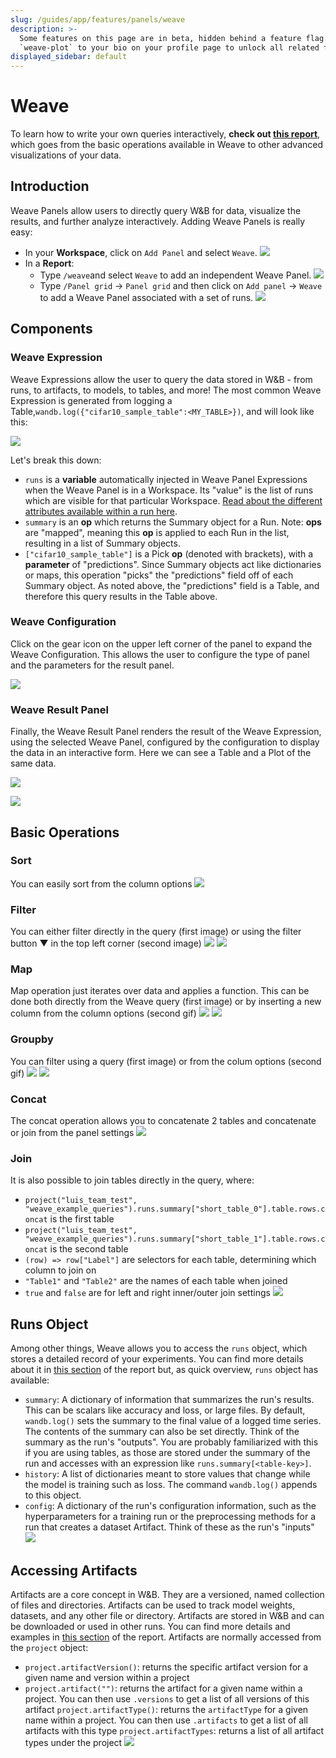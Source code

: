 ```yaml
---
slug: /guides/app/features/panels/weave
description: >-
  Some features on this page are in beta, hidden behind a feature flag. Add
  `weave-plot` to your bio on your profile page to unlock all related features.
displayed_sidebar: default
---
```


# Weave

To learn how to write your own queries interactively, **check out [this report](https://wandb.ai/luis_team_test/weave_example_queries/reports/Weave-queries---Vmlldzo1NzIxOTY2?accessToken=bvzq5hwooare9zy790yfl3oitutbvno2i6c2s81gk91750m53m2hdclj0jvryhcr)**, which goes from the basic operations available in Weave to other advanced visualizations of your data.

## Introduction

Weave Panels allow users to directly query W&B for data, visualize the results, and further analyze interactively. Adding Weave Panels is really easy:
* In your **Workspace**, click on `Add Panel` and select `Weave`.
![](/images/weave/add_weave_panel_workspace.png)
* In a **Report**:
  * Type `/weave`and select `Weave` to add an independent Weave Panel.
  ![](/images/weave/add_weave_panel_report_1.png)
  * Type `/Panel grid` -> `Panel grid` and then click on `Add panel` -> `Weave` to add a Weave Panel associated with a set of runs.
  ![](/images/weave/add_weave_panel_report_2.png)

## Components

### Weave Expression

Weave Expressions allow the user to query the data stored in W&B - from runs, to artifacts, to models, to tables, and more! The most common Weave Expression is generated from logging a Table,`wandb.log({"cifar10_sample_table":<MY_TABLE>})`, and will look like this:

![](/images/weave/basic_weave_expression.png)

Let's break this down:

* `runs` is a **variable** automatically injected in Weave Panel Expressions when the Weave Panel is in a Workspace. Its "value" is the list of runs which are visible for that particular Workspace. [Read about the different attributes available within a run here](../../../../track/public-api-guide.md#understanding-the-different-attributes).
* `summary` is an **op** which returns the Summary object for a Run. Note: **ops** are "mapped", meaning this **op** is applied to each Run in the list, resulting in a list of Summary objects.
* `["cifar10_sample_table"]` is a Pick **op** (denoted with brackets), with a **parameter** of "predictions". Since Summary objects act like dictionaries or maps, this operation "picks" the "predictions" field off of each Summary object. As noted above, the "predictions" field is a Table, and therefore this query results in the Table above.

### Weave Configuration

Click on the gear icon on the upper left corner of the panel to expand the Weave Configuration. This allows the user to configure the type of panel and the parameters for the result panel.

![](/images/weave/weave_panel_config.png)

### Weave Result Panel

Finally, the Weave Result Panel renders the result of the Weave Expression, using the selected Weave Panel, configured by the configuration to display the data in an interactive form. Here we can see a Table and a Plot of the same data.

![](/images/weave/result_panel_table.png)

![](/images/weave/result_panel_plot.png)

## Basic Operations

### Sort
You can easily sort from the column options
![](/images/weave/weave_sort.png)

### Filter
You can either filter directly in the query (first image) or using the filter button ▼ in the top left corner (second image)
![](/images/weave/weave_filter_1.png)
![](/images/weave/weave_filter_2.png)

### Map
Map operation just iterates over data and applies a function. This can be done both directly from the Weave query (first image) or by inserting a new column from the column options (second gif)
![](/images/weave/weave_map.png)
![](/images/weave/weave_map.gif)

### Groupby
You can filter using a query (first image) or from the colum options (second gif)
![](/images/weave/weave_groupby.png)
![](/images/weave/weave_groupby.gif)

### Concat
The concat operation allows you to concatenate 2 tables and concatenate or join from the panel settings
![](/images/weave/weave_concat.gif)

### Join
It is also possible to join tables directly in the query, where:
* `project("luis_team_test", "weave_example_queries").runs.summary["short_table_0"].table.rows.concat` is the first table
* `project("luis_team_test", "weave_example_queries").runs.summary["short_table_1"].table.rows.concat` is the second table
* `(row) => row["Label"]` are selectors for each table, determining which column to join on
* `"Table1"` and `"Table2"` are the names of each table when joined
* `true` and `false` are for left and right inner/outer join settings
![](/images/weave/weave_join.png)

## Runs Object
Among other things, Weave allows you to access the `runs` object, which stores a detailed record of your experiments. You can find more details about it in [this section](https://wandb.ai/luis_team_test/weave_example_queries/reports/Weave-queries---Vmlldzo1NzIxOTY2?accessToken=bvzq5hwooare9zy790yfl3oitutbvno2i6c2s81gk91750m53m2hdclj0jvryhcr#3.-accessing-runs-object) of the report but, as quick overview, `runs` object has available:
* `summary`: A dictionary of information that summarizes the run's results. This can be scalars like accuracy and loss, or large files. By default, `wandb.log()` sets the summary to the final value of a logged time series. The contents of the summary can also be set directly. Think of the summary as the run's "outputs". You are probably familiarized with this if you are using tables, as those are stored under the summary of the run and accesses with an expression like `runs.summary[<table-key>]`.
* `history`: A list of dictionaries meant to store values that change while the model is training such as loss. The command `wandb.log()` appends to this object.
* `config`: A dictionary of the run's configuration information, such as the hyperparameters for a training run or the preprocessing methods for a run that creates a dataset Artifact. Think of these as the run's "inputs"
![](/images/weave/weave_runs_object.png)

## Accessing Artifacts

Artifacts are a core concept in W&B. They are a versioned, named collection of files and directories. Artifacts can be used to track model weights, datasets, and any other file or directory. Artifacts are stored in W&B and can be downloaded or used in other runs. You can find more details and examples in [this section](https://wandb.ai/luis_team_test/weave_example_queries/reports/Weave-queries---Vmlldzo1NzIxOTY2?accessToken=bvzq5hwooare9zy790yfl3oitutbvno2i6c2s81gk91750m53m2hdclj0jvryhcr#4.-accessing-artifacts) of the report. Artifacts are normally accessed from the `project` object:
* `project.artifactVersion()`: returns the specific artifact version for a given name and version within a project
* `project.artifact("")`: returns the artifact for a given name within a project. You can then use `.versions` to get a list of all versions of this artifact
`project.artifactType()`: returns the `artifactType` for a given name within a project. You can then use `.artifacts` to get a list of all artifacts with this type
`project.artifactTypes`: returns a list of all artifact types under the project
![](/images/weave/weave_artifacts.png)





